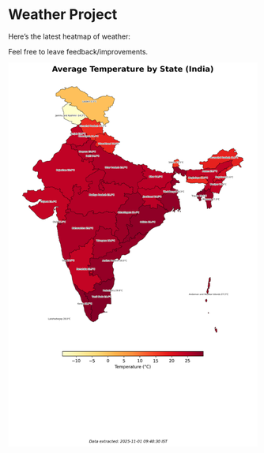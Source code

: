 # Weather Project

Here’s the latest heatmap of weather:

Feel free to leave feedback/improvements.

![India Heatmap](docs/assets/india_heatmap.png?v=058839)
